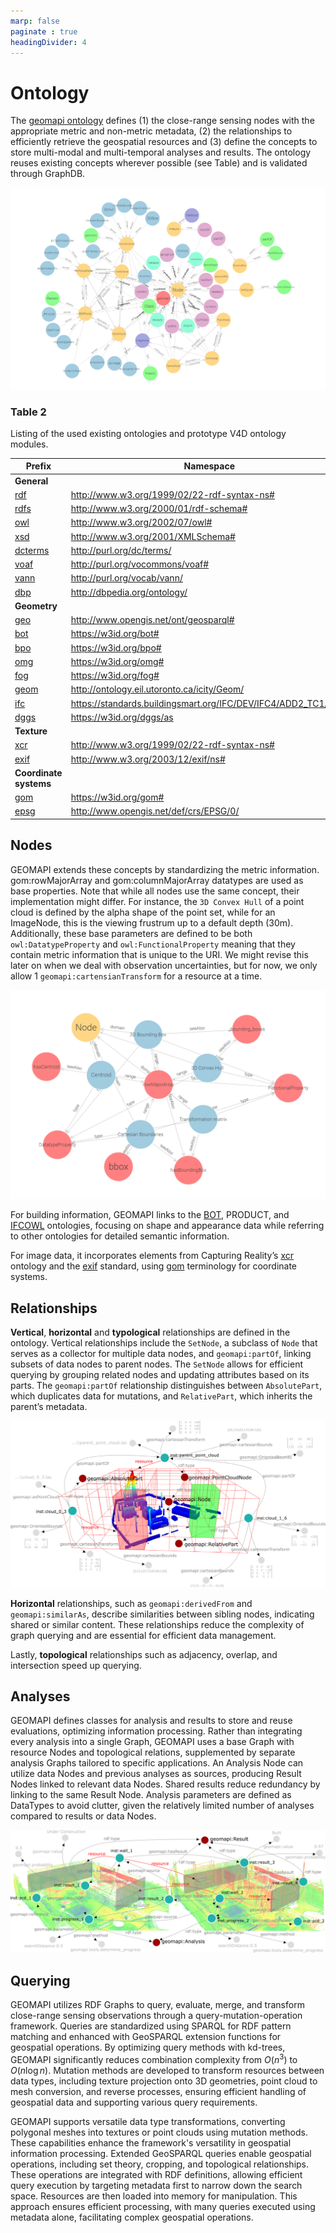 ```yaml
---
marp: false
paginate : true
headingDivider: 4
---
```

# Ontology
The [geomapi ontology](http://www.w3id.org/geomapi) defines (1) the close-range sensing nodes with the appropriate metric and non-metric metadata, (2) the relationships to efficiently retrieve the geospatial resources and (3) define the concepts to store multi-modal and multi-temporal analyses and results. The ontology reuses existing concepts wherever possible (see Table) and is validated through GraphDB.

![bg vertical right:50% h:70%](../../pics/ontology2.png)


### Table 2
Listing of the used existing ontologies and prototype V4D ontology modules.

| Prefix | Namespace |
|--------|-----------|
| **General** | |
| [rdf](http://www.w3.org/1999/02/22-rdf-syntax-ns#) | http://www.w3.org/1999/02/22-rdf-syntax-ns# |
| [rdfs](http://www.w3.org/2000/01/rdf-schema#) | http://www.w3.org/2000/01/rdf-schema# |
| [owl](http://www.w3.org/2002/07/owl#) | http://www.w3.org/2002/07/owl# |
| [xsd](http://www.w3.org/2001/XMLSchema#) | http://www.w3.org/2001/XMLSchema# |
| [dcterms](http://purl.org/dc/terms/) | http://purl.org/dc/terms/ |
| [voaf](http://purl.org/vocommons/voaf#) | http://purl.org/vocommons/voaf# |
| [vann](http://purl.org/vocab/vann/) | http://purl.org/vocab/vann/ |
| [dbp](http://dbpedia.org/ontology/) | http://dbpedia.org/ontology/ |
| **Geometry** | |
| [geo](http://www.opengis.net/ont/geosparql#) | http://www.opengis.net/ont/geosparql# |
| [bot](https://w3id.org/bot#) | https://w3id.org/bot# |
| [bpo](https://w3id.org/bpo#) | https://w3id.org/bpo# |
| [omg](https://w3id.org/omg#) | https://w3id.org/omg# |
| [fog](https://w3id.org/fog#) | https://w3id.org/fog# |
| [geom](http://ontology.eil.utoronto.ca/icity/Geom/) | http://ontology.eil.utoronto.ca/icity/Geom/ |
| [ifc](https://standards.buildingsmart.org/IFC/DEV/IFC4/ADD2_TC1/OWL) | https://standards.buildingsmart.org/IFC/DEV/IFC4/ADD2_TC1/OWL |
| [dggs](https://w3id.org/dggs/as) | https://w3id.org/dggs/as |
| **Texture** | |
| [xcr](http://www.w3.org/1999/02/22-rdf-syntax-ns#) | http://www.w3.org/1999/02/22-rdf-syntax-ns# |
| [exif](http://www.w3.org/2003/12/exif/ns#) | http://www.w3.org/2003/12/exif/ns# |
| **Coordinate systems** | |
| [gom](https://w3id.org/gom#) | https://w3id.org/gom# |
| [epsg](http://www.opengis.net/def/crs/EPSG/0/) | http://www.opengis.net/def/crs/EPSG/0/ |

## Nodes
GEOMAPI extends these concepts by standardizing the metric information. gom:rowMajorArray and gom:columnMajorArray datatypes are used as base properties. 
Note that while all nodes use the same concept, their implementation might differ. For instance, the `3D Convex Hull` of a point cloud is defined by the alpha shape of the point set, while for an ImageNode, this is the viewing frustrum up to a default depth (30m). Additionally, these base parameters are defined to be both `owl:DatatypeProperty` and `owl:FunctionalProperty` meaning that they contain metric information that is unique to the URI. We might revise this later on when we deal with observation uncertainties, but for now, we only allow 1 `geomapi:cartensianTransform` for a resource at a time. 

![partnodes](../../pics/ontology_datatypes.png)

For building information, GEOMAPI links to the [BOT](https://w3id.org/bot#), PRODUCT, and [IFCOWL](https://standards.buildingsmart.org/IFC/DEV/IFC4/ADD2_TC1/OWL) ontologies, focusing on shape and appearance data while referring to other ontologies for detailed semantic information. 

For image data, it incorporates elements from Capturing Reality’s [xcr](http://www.w3.org/1999/02/22-rdf-syntax-ns#) ontology and the [exif](http://www.w3.org/2003/12/exif/ns#) standard, using [gom](https://w3id.org/gom#) terminology for coordinate systems.





## Relationships

**Vertical**, **horizontal** and **typological** relationships are defined in the ontology. Vertical relationships include the `SetNode`, a subclass of `Node` that serves as a collector for multiple data nodes, and `geomapi:partOf`, linking subsets of data nodes to parent nodes. The `SetNode` allows for efficient querying by grouping related nodes and updating attributes based on its parts. The `geomapi:partOf` relationship distinguishes between `AbsolutePart`, which duplicates data for mutations, and `RelativePart`, which inherits the parent’s metadata.

![partnodes](../../pics/partnodes.png)

**Horizontal** relationships, such as `geomapi:derivedFrom` and `geomapi:similarAs`, describe similarities between sibling nodes, indicating shared or similar content. These relationships reduce the complexity of graph querying and are essential for efficient data management.

Lastly, **topological** relationships such as adjacency, overlap, and intersection speed up querying.






## Analyses
GEOMAPI defines classes for analysis and results to store and reuse evaluations, optimizing information processing. Rather than integrating every analysis into a single Graph, GEOMAPI uses a base Graph with resource Nodes and topological relations, supplemented by separate analysis Graphs tailored to specific applications. An Analysis Node can utilize data Nodes and previous analyses as sources, producing Result Nodes linked to relevant data Nodes. Shared results reduce redundancy by linking to the same Result Node. Analysis parameters are defined as DataTypes to avoid clutter, given the relatively limited number of analyses compared to results or data Nodes.

![partnodes](../../pics/geomapi_analyses.png)


## Querying
GEOMAPI utilizes RDF Graphs to query, evaluate, merge, and transform close-range sensing observations through a query-mutation-operation framework. Queries are standardized using SPARQL for RDF pattern matching and enhanced with GeoSPARQL extension functions for geospatial operations. By optimizing query methods with kd-trees, GEOMAPI significantly reduces combination complexity from $O(n^3)$ to $O(n \log n)$. Mutation methods are developed to transform resources between data types, including texture projection onto 3D geometries, point cloud to mesh conversion, and reverse processes, ensuring efficient handling of geospatial data and supporting various query requirements.

GEOMAPI supports versatile data type transformations, converting polygonal meshes into textures or point clouds using mutation methods. These capabilities enhance the framework's versatility in geospatial information processing. Extended GeoSPARQL queries enable geospatial operations, including set theory, cropping, and topological relationships. These operations are integrated with RDF definitions, allowing efficient query execution by targeting metadata first to narrow down the search space. Resources are then loaded into memory for manipulation. This approach ensures efficient processing, with many queries executed using metadata alone, facilitating complex geospatial operations.

